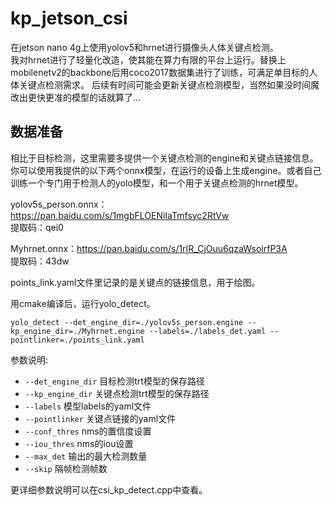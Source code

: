# kp_jetson_csi
在jetson nano 4g上使用yolov5和hrnet进行摄像头人体关键点检测。  
我对hrnet进行了轻量化改造，使其能在算力有限的平台上运行。替换上mobilenetv2的backbone后用coco2017数据集进行了训练，可满足单目标的人体关键点检测需求。
后续有时间可能会更新关键点检测模型，当然如果没时间魔改出更快更准的模型的话就算了...

## 数据准备
相比于目标检测，这里需要多提供一个关键点检测的engine和关键点链接信息。  
你可以使用我提供的以下两个onnx模型，在运行的设备上生成engine。或者自己训练一个专门用于检测人的yolo模型，和一个用于关键点检测的hrnet模型。

yolov5s_person.onnx：https://pan.baidu.com/s/1mgbFLOENiIaTmfsyc2RtVw  
提取码：qei0   

Myhrnet.onnx：https://pan.baidu.com/s/1rIR_CjOuu6qzaWsoirfP3A  
提取码：43dw

points_link.yaml文件里记录的是关键点的链接信息，用于绘图。

用cmake编译后，运行yolo_detect。

```shell
yolo_detect --det_engine_dir=./yolov5s_person.engine --kp_engine_dir=./Myhrnet.engine --labels=./labels_det.yaml --pointlinker=./points_link.yaml
```  

参数说明:
- ```--det_engine_dir``` 目标检测trt模型的保存路径
- ```--kp_engine_dir``` 关键点检测trt模型的保存路径
- ```--labels``` 模型labels的yaml文件
- ```--pointlinker``` 关键点链接的yaml文件
- ```--conf_thres``` nms的置信度设置
- ```--iou_thres``` nms的iou设置
- ```--max_det``` 输出的最大检测数量
- ```--skip``` 隔帧检测帧数

更详细参数说明可以在csi_kp_detect.cpp中查看。

